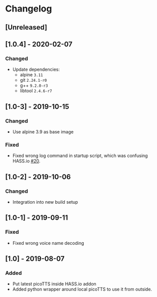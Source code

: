 # Changelog

## [Unreleased]


## [1.0.4] - 2020-02-07

### Changed
* Update dependencies:
  * alpine `3.11`
  * git `2.24.1-r0`
  * g++ `9.2.0-r3`
  * libtool `2.4.6-r7`


## [1.0-3] - 2019-10-15

### Changed
* Use alpine 3.9 as base image

### Fixed
* Fixed wrong log command in startup script, which was confusing HASS.io [#20](https://github.com/Poeschl/Hassio-Addons/issues/20).


## [1.0-2] - 2019-10-06

### Changed
* Integration into new build setup


## [1.0-1] - 2019-09-11

### Fixed
* Fixed wrong voice name decoding


## [1.0] - 2019-08-07

### Added
* Put latest picoTTS inside HASS.io addon
* Added python wrapper around local picoTTS to use it from outside.
